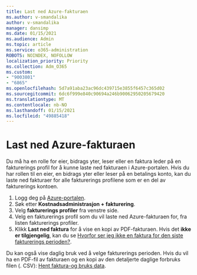 ```yaml
---
title: Last ned Azure-fakturaen
ms.author: v-smandalika
author: v-smandalika
manager: dansimp
ms.date: 01/15/2021
ms.audience: Admin
ms.topic: article
ms.service: o365-administration
ROBOTS: NOINDEX, NOFOLLOW
localization_priority: Priority
ms.collection: Adm_O365
ms.custom:
- "9003801"
- "6865"
ms.openlocfilehash: 5d7a91aba23ac96dc439715e3855f6457c365d02
ms.sourcegitcommit: 6dc6f999e840c90694a246b90062950205679420
ms.translationtype: MT
ms.contentlocale: nb-NO
ms.lasthandoff: 01/15/2021
ms.locfileid: "49885418"
---
```

# <a name="download-azure-invoice"></a>Last ned Azure-fakturaen

Du må ha en rolle for eier, bidrags yter, leser eller en faktura leder på en fakturerings profil for å kunne laste ned fakturaen i Azure-portalen. Hvis du har rollen til en eier, en bidrags yter eller leser på en betalings konto, kan du laste ned fakturaer for alle fakturerings profilene som er en del av fakturerings kontoen.

1. Logg deg på [Azure-portalen](https://portal.azure.com/).
2. Søk etter **Kostnadsadministrasjon + fakturering**.
3. Velg **fakturerings profiler** fra venstre side.
4. Velg en fakturerings profil som du vil laste ned Azure-fakturaen for, fra listen fakturerings profiler.
5. Klikk **Last ned faktura** for å vise en kopi av PDF-fakturaen. Hvis det **ikke er tilgjengelig**, kan du se [Hvorfor ser jeg ikke en faktura for den siste fakturerings perioden?](https://docs.microsoft.com/azure/cost-management-billing/manage/download-azure-invoice-daily-usage-date).

Du kan også vise daglig bruk ved å velge fakturerings perioden. Hvis du vil ha en PDF-fil av fakturaen og en kopi av den detaljerte daglige forbruks filen (. CSV): [Hent faktura-og bruks data](https://docs.microsoft.com/azure/cost-management-billing/manage/download-azure-invoice-daily-usage-date).